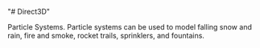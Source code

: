 "# Direct3D" 

 Particle Systems.
 Particle systems can be used to model falling snow and rain, fire and smoke, rocket trails, sprinklers, and fountains.